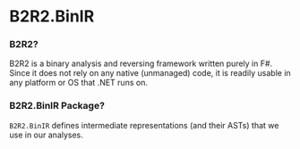 # B2R2.BinIR

### B2R2?

B2R2 is a binary analysis and reversing framework written purely in F#. Since it
does not rely on any native (unmanaged) code, it is readily usable in any
platform or OS that .NET runs on.

### B2R2.BinIR Package?

`B2R2.BinIR` defines intermediate representations (and their ASTs) that we use
in our analyses.
